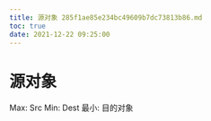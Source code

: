 ```yaml
---
title: 源对象 285f1ae85e234bc49609b7dc73813b86.md
toc: true
date: 2021-12-22 09:25:00
---
```

# 源对象

Max: Src
Min: Dest
最小: 目的对象